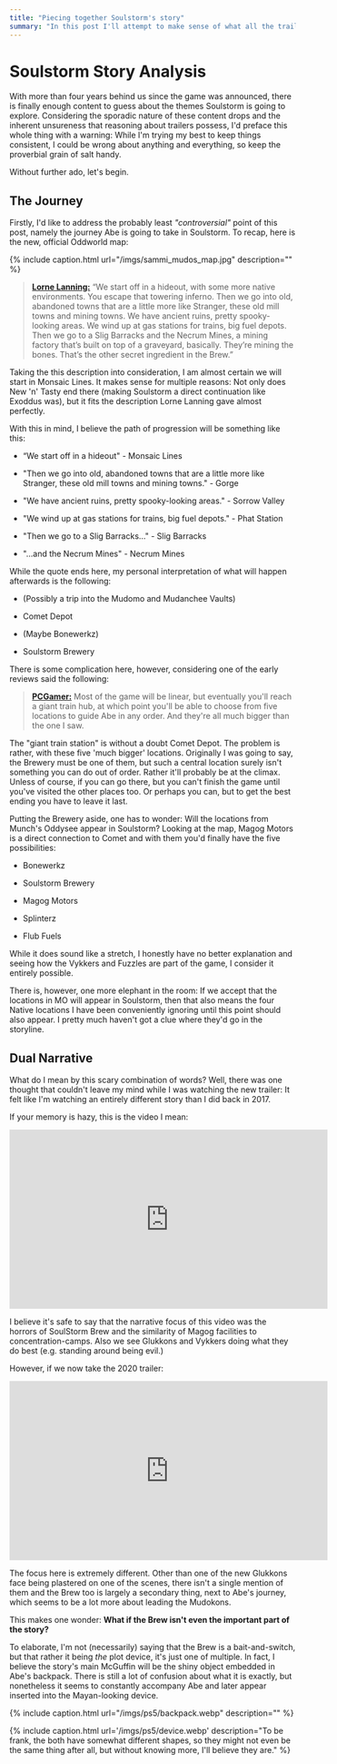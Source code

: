 ```yaml
---
title: "Piecing together Soulstorm's story"
summary: "In this post I'll attempt to make sense of what all the trailers told us."
---
```


# Soulstorm Story Analysis

With more than four years behind us since the game was announced, there is finally enough content to
guess about the themes Soulstorm is going to explore. Considering the sporadic nature of these
content drops and the inherent unsureness that reasoning about trailers possess, I'd preface this
whole thing with a warning: While I'm trying my best to keep things consistent, I could be wrong
about anything and everything, so keep the proverbial grain of salt handy.

Without further ado, let's begin.

## The Journey

Firstly, I'd like to address the probably least *"controversial"* point of this post, namely the
journey Abe is going to take in Soulstorm. To recap, here is the new, official Oddworld map:

{% include caption.html url="/imgs/sammi_mudos_map.jpg" description="" %}

> [**Lorne Lanning:**](https://venturebeat.com/2019/05/13/how-lorne-lanning-re-imagined-abes-exoddus-as-oddworld-soulstorm/) “We start off in a hideout, with some more native environments. You escape that towering inferno. Then we go into old, abandoned towns that are a little more like Stranger, these old mill towns and mining towns. We have ancient ruins, pretty spooky-looking areas. We wind up at gas stations for trains, big fuel depots. Then we go to a Slig Barracks and the Necrum Mines, a mining factory that’s built on top of a graveyard, basically. They’re mining the bones. That’s the other secret ingredient in the Brew.”

Taking the this description into consideration, I am almost certain we will start in Monsaic Lines.
It makes sense for multiple reasons: Not only does New 'n' Tasty end there (making Soulstorm a
direct continuation like Exoddus was), but it fits the description Lorne Lanning gave almost
perfectly.

With this in mind, I believe the path of progression will be something like this:

* “We start off in a hideout" - Monsaic Lines

* "Then we go into old, abandoned towns that are a little more like Stranger, these old mill towns and mining towns." - Gorge

* "We have ancient ruins, pretty spooky-looking areas." - Sorrow Valley

* "We wind up at gas stations for trains, big fuel depots." - Phat Station

* "Then we go to a Slig Barracks..." - Slig Barracks

* "...and the Necrum Mines" - Necrum Mines

While the quote ends here, my personal interpretation of what will happen afterwards is the
following:

* (Possibly a trip into the Mudomo and Mudanchee Vaults)

* Comet Depot

* (Maybe Bonewerkz)

* Soulstorm Brewery

There is some complication here, however, considering one of the early reviews said the following:

> [**PCGamer:**](https://www.pcgamer.com/oddworld-soulstorm-impressions/) Most of the game will be
> linear, but eventually you'll reach a giant train hub, at which point you'll be able to choose
> from five locations to guide Abe in any order. And they're all much bigger than the one I saw.

The "giant train station" is without a doubt Comet Depot. The problem is rather, with these five
'much bigger' locations.  Originally I was going to say, the Brewery must be one of them, but such
a central location surely isn't something you can do out of order. Rather it'll probably be at the
climax. Unless of course, if you can go there, but you can't finish the game until you've visited
the other places too. Or perhaps you can, but to get the best ending you have to leave it last.

Putting the Brewery aside, one has to wonder: Will the locations from Munch's Oddysee appear in
Soulstorm? Looking at the map, Magog Motors is a direct connection to Comet and with them you'd
finally have the five possibilities:

* Bonewerkz

* Soulstorm Brewery

* Magog Motors

* Splinterz

* Flub Fuels

While it does sound like a stretch, I honestly have no better explanation and seeing how the Vykkers
and Fuzzles are part of the game, I consider it entirely possible.

There is, however, one more elephant in the room: If we accept that the locations in MO will appear in
Soulstorm, then that also means the four Native locations I have been conveniently ignoring until
this point should also appear. I pretty much haven't got a clue where they'd go in the storyline.

## Dual Narrative

What do I mean by this scary combination of words? Well, there was one thought that couldn't leave
my mind while I was watching the new trailer: It felt like I'm watching an entirely different story
than I did back in 2017.

If your memory is hazy, this is the video I mean:

<iframe width="560" height="315" src="https://www.youtube-nocookie.com/embed/1p0o2c4NGpk" frameborder="0" allow="accelerometer; autoplay; encrypted-media; gyroscope; picture-in-picture" allowfullscreen></iframe>

I believe it's safe to say that the narrative focus of this video was the horrors of SoulStorm Brew
and the similarity of Magog facilities to concentration-camps. Also we see Glukkons and Vykkers
doing what they do best (e.g. standing around being evil.)

However, if we now take the 2020 trailer:

<iframe width="560" height="315" src="https://www.youtube-nocookie.com/embed/aSqJof8iagc" frameborder="0" allow="accelerometer; autoplay; encrypted-media; gyroscope; picture-in-picture" allowfullscreen></iframe>

The focus here is extremely different. Other than one of the new Glukkons face being plastered on
one of the scenes, there isn't a single mention of them and the Brew too is largely a secondary
thing, next to Abe's journey, which seems to be a lot more about leading the Mudokons.

This makes one wonder: **What if the Brew isn't even the important part of the story?**

To elaborate, I'm not (necessarily) saying that the Brew is a bait-and-switch, but that rather it
being *the* plot device, it's just one of multiple. In fact, I believe the story's main McGuffin
will be the shiny object embedded in Abe's backpack. There is still a lot of confusion about what it
is exactly, but nonetheless it seems to constantly accompany Abe and later appear inserted into the
Mayan-looking device.

{% include caption.html url="/imgs/ps5/backpack.webp" description="" %}

{% include caption.html url='/imgs/ps5/device.webp' description="To be frank, the both have somewhat different shapes, so they might not even be the same thing after all, but without knowing more, I'll believe they are." %}
